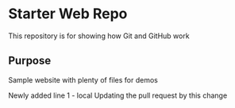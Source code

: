 # Starter Web Repo

This repository is for showing how Git and GitHub work

## Purpose

Sample website with plenty of files for demos

Newly added line 1 - local
Updating the pull request by this change
